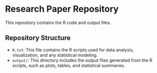 # Research Paper Repository

This repository contains the R code and output files.

## Repository Structure

- `R.txt`: This file contains the R scripts used for data analysis, visualization, and any statistical modeling.
- `output/`: This directory includes the output files generated from the R scripts, such as plots, tables, and statistical summaries.
